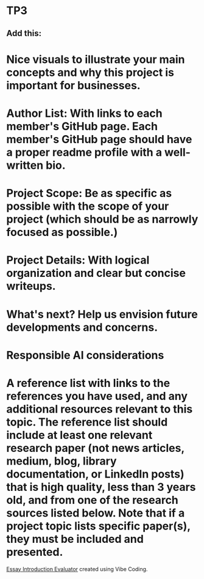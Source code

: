 # TP3
## Add this:
# Nice visuals to illustrate your main concepts and why this project is important for businesses.
# Author List: With links to each member's GitHub page. Each member's GitHub page should have a proper readme profile with a well-written bio.
# Project Scope: Be as specific as possible with the scope of your project (which should be as narrowly focused as possible.)
# Project Details: With logical organization and clear but concise writeups.
# What's next? Help us envision future developments and concerns.
# Responsible AI considerations
# A reference list with links to the references you have used, and any additional resources relevant to this topic. The reference list should include at least one relevant research paper (not news articles, medium, blog, library documentation, or LinkedIn posts) that is high quality, less than 3 years old, and from one of the research sources listed below. Note that if a project topic lists specific paper(s), they must be included and presented.


[Essay Introduction Evaluator](https://script.google.com/macros/s/AKfycbxRluQljBoN2PC1dW4iDnAkObKuLUhs7R7orDWjLOWQ7Kjl9WJb4yvy1V0dmwD0XWM/exec) created using Vibe Coding. 
